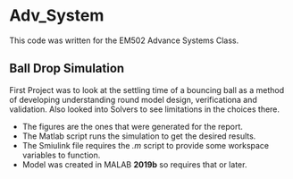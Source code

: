 # Adv_System
This code was written for the EM502 Advance Systems Class.

## Ball Drop Simulation
 First Project was to look at the settling time of a bouncing ball as a method of developing understanding round model design, verificationa and validation. Also looked into Solvers to see limitations in the choices there.
* The figures are the ones that were generated for the report. 
* The Matlab script runs the simulation to get the desired results. 
* The Smiulink file requires the _.m_ script to provide some workspace variables to function.
* Model was created in MALAB __2019b__ so requires that or later. 

